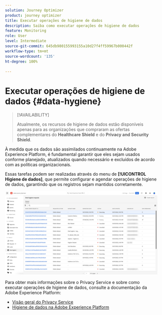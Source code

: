 ```yaml
---
solution: Journey Optimizer
product: journey optimizer
title: Executar operações de higiene de dados
description: Saiba como executar operações de higiene de dados
feature: Monitoring
role: User
level: Intermediate
source-git-commit: 645db980155993155a10d27f4ff59967b000442f
workflow-type: tm+mt
source-wordcount: '135'
ht-degree: 100%

---
```


# Executar operações de higiene de dados {#data-hygiene}

>[!AVAILABILITY]
>
>Atualmente, os recursos de higiene de dados estão disponíveis apenas para as organizações que compraram as ofertas complementares do **Healthcare Shield** e do **Privacy and Security Shield**.


À medida que os dados são assimilados continuamente na Adobe Experience Platform, é fundamental garantir que eles sejam usados conforme planejado, atualizados quando necessário e excluídos de acordo com as políticas organizacionais.

Essas tarefas podem ser realizadas através do menu de **[!UICONTROL Higiene de dados]**, que permite configurar e agendar operações de higiene de dados, garantindo que os registros sejam mantidos corretamente.

![](assets/data-hygiene.png)

Para obter mais informações sobre o Privacy Service e sobre como executar operações de higiene de dados, consulte a documentação da Adobe Experience Platform:

* [Visão geral do Privacy Service](https://experienceleague.adobe.com/docs/experience-platform/privacy/home.html?lang=pt-BR)
* [Higiene de dados na Adobe Experience Platform](https://experienceleague.adobe.com/docs/experience-platform/hygiene/home.html?lang=pt-BR)
